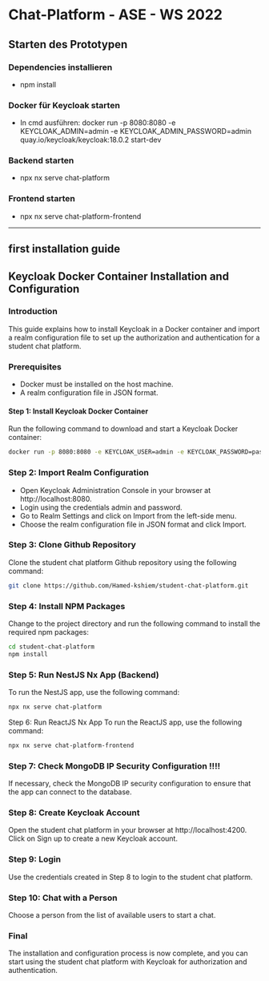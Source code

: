 # Chat-Platform - ASE - WS 2022

## Starten des Prototypen

### Dependencies installieren
 - npm install
 
### Docker für Keycloak starten

- In cmd ausführen: docker run -p 8080:8080 -e KEYCLOAK_ADMIN=admin -e KEYCLOAK_ADMIN_PASSWORD=admin quay.io/keycloak/keycloak:18.0.2 start-dev

### Backend starten

- npx nx serve chat-platform


### Frontend starten

- npx nx serve chat-platform-frontend

___________________________________________________________________________________
## first installation guide 
## Keycloak Docker Container Installation and Configuration
### Introduction
This guide explains how to install Keycloak in a Docker container and import a realm configuration file to set up the authorization and authentication for a student chat platform.
### Prerequisites
- Docker must be installed on the host machine.
- A realm configuration file in JSON format.
#### Step 1: Install Keycloak Docker Container
Run the following command to download and start a Keycloak Docker container:

```bash
docker run -p 8080:8080 -e KEYCLOAK_USER=admin -e KEYCLOAK_PASSWORD=password jboss/keycloak
```

### Step 2: Import Realm Configuration
- Open Keycloak Administration Console in your browser at http://localhost:8080.
- Login using the credentials admin and password.
- Go to Realm Settings and click on Import from the left-side menu.
- Choose the realm configuration file in JSON format and click Import.
### Step 3: Clone Github Repository
Clone the student chat platform Github repository using the following command:

```bash
git clone https://github.com/Hamed-kshiem/student-chat-platform.git
```
### Step 4: Install NPM Packages
Change to the project directory and run the following command to install the required npm packages:
```bash
cd student-chat-platform
npm install
```
### Step 5: Run NestJS Nx App (Backend)
To run the NestJS app, use the following command:
```bash
npx nx serve chat-platform

```

Step 6: Run ReactJS Nx App
To run the ReactJS app, use the following command:
```bash
npx nx serve chat-platform-frontend
```

### Step 7: Check MongoDB IP Security Configuration !!!!
If necessary, check the MongoDB IP security configuration to ensure that the app can connect to the database.

### Step 8: Create Keycloak Account
Open the student chat platform in your browser at http://localhost:4200.
Click on Sign up to create a new Keycloak account.

### Step 9: Login
Use the credentials created in Step 8 to login to the student chat platform.

### Step 10: Chat with a Person
Choose a person from the list of available users to start a chat.

### Final
The installation and configuration process is now complete, and you can start using the student chat platform with Keycloak for authorization and authentication.
